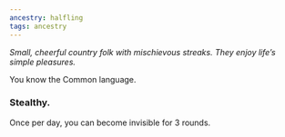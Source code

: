```yaml
---
ancestry: halfling
tags: ancestry
---
```

*Small, cheerful country folk with mischievous streaks. They enjoy life’s simple pleasures.*

You know the Common language.

### Stealthy.
Once per day, you can become invisible for 3 rounds.
